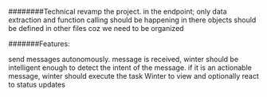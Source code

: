 ########Technical 
revamp the project.
in the endpoint; only data extraction and function calling should be happening in there
objects should be defined in other files coz we need to be organized


#######Features:


send messages autonomously.
message is received, winter should be intelligent enough to detect the intent of the message.
if it is an actionable message, winter should execute the task
Winter to view and optionally react to status updates